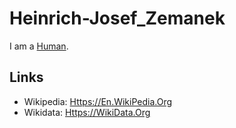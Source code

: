 # Heinrich-Josef_Zemanek

I am a [Human](40000001.md).

## Links

- Wikipedia: [Https://En.WikiPedia.Org](https://en.wikipedia.org/wiki/Heinz_Zemanek)
- Wikidata: [Https://WikiData.Org](https://wikidata.org/wiki/Q43768)
